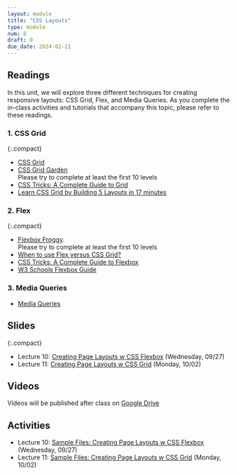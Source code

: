 ```yaml
---
layout: module
title: "CSS Layouts"
type: module
num: 8
draft: 0
due_date: 2024-02-21
---
```


## Readings
In this unit, we will explore three different techniques for creating responsive layouts: CSS Grid, Flex, and Media Queries. As you complete the in-class activities and tutorials that accompany this topic, please refer to these readings.

### 1. CSS Grid

{:.compact}
* [CSS Grid](../css-reference/css-grid/)  
* <a href="https://cssgridgarden.com/" target="_blank">CSS Grid Garden</a> <br>Please try to complete at least the first 10 levels 
* <a href="https://css-tricks.com/snippets/css/complete-guide-grid/" target="_blank">CSS Tricks: A Complete Guide to Grid</a>
* <a href="https://www.freecodecamp.org/news/learn-css-grid-by-building-5-layouts/" target="_blank">Learn CSS Grid by Building 5 Layouts in 17 minutes</a>

### 2. Flex

{:.compact}
* <a href="https://flexboxfroggy.com/" target="_blank">Flexbox Froggy</a>.<br>Please try to complete at least the first 10 levels
* <a href="https://university.webflow.com/lesson/flexbox-vs-grid" target="_blank">When to use Flex versus CSS Grid?</a>      
* <a href="https://css-tricks.com/snippets/css/a-guide-to-flexbox/" target="_blank">CSS Tricks: A Complete Guide to Flexbox</a>
* <a href="https://www.w3schools.com/css/css3_flexbox.asp" target="_blank">W3 Schools Flexbox Guide</a>   


### 3. Media Queries
* [Media Queries](../css-reference/media-queries/) 

## Slides
{:.compact}
* Lecture 10: <a href="https://docs.google.com/presentation/d/16o4ZmWwn3Mjfh2t-af98FUgQ5hbhn8zzzg3sjFHPrQY/edit?usp=sharing" target="_blank">Creating Page Layouts w CSS Flexbox</a> (Wednesday, 09/27)
* Lecture 11: <a href="https://docs.google.com/presentation/d/1pX0PTiYeb4LSZCa1Ao_uolHCxKT4VO5JxFkKLvmZQ-I/edit?usp=sharing" target="_blank">Creating Page Layouts w CSS Grid</a> (Monday, 10/02)


## Videos
Videos will be published after class on <a href="https://drive.google.com/drive/folders/1CxPSqGbbNUjc9OntwNqdoHvfSvchCpxE?usp=sharing" target="_blank">Google Drive</a>

## Activities
* Lecture 10: <a href="/spring2024/course-files/lectures/lecture10.zip">Sample Files: Creating Page Layouts w CSS Flexbox</a> (Wednesday, 09/27)
* Lecture 11: <a href="/spring2024/course-files/lectures/lecture11.zip">Sample Files: Creating Page Layouts w CSS Grid</a> (Monday, 10/02)
